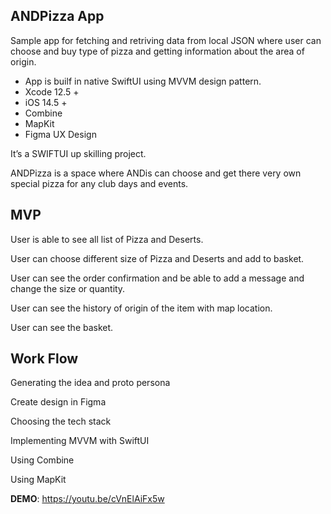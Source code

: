 ## ANDPizza App

Sample app for fetching and retriving data from local JSON where user can choose and buy type of pizza and getting information about the area of origin.

- App is builf in native SwiftUI using MVVM design pattern.
- Xcode 12.5 +
- iOS 14.5 +
- Combine
- MapKit
- Figma UX Design

It’s a SWIFTUI up skilling project.

ANDPizza is a space where ANDis can choose and get there very own special pizza for any club days and events.

## MVP

User is able to see all list of Pizza and Deserts.

User can choose different size of Pizza and Deserts and add to basket.

User can see the order confirmation and be able to add a message and change the size or quantity.

User can see the history of origin of the item with map location. 

User can see the basket.

 

## Work Flow

Generating the idea and proto persona

Create design in Figma

Choosing the tech stack

Implementing MVVM with SwiftUI

Using Combine

Using MapKit

**DEMO**: https://youtu.be/cVnElAiFx5w

